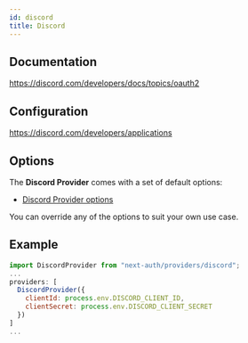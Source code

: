 ```yaml
---
id: discord
title: Discord
---
```


## Documentation

https://discord.com/developers/docs/topics/oauth2

## Configuration

https://discord.com/developers/applications

## Options

The **Discord Provider** comes with a set of default options:

- [Discord Provider options](https://github.com/nextauthjs/next-auth/blob/main/packages/next-auth/src/providers/discord.js)

You can override any of the options to suit your own use case.

## Example

```js
import DiscordProvider from "next-auth/providers/discord";
...
providers: [
  DiscordProvider({
    clientId: process.env.DISCORD_CLIENT_ID,
    clientSecret: process.env.DISCORD_CLIENT_SECRET
  })
]
...
```
